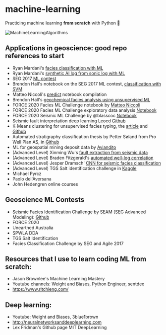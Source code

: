 # machine-learning
Practicing machine learning **from scratch** with Python 🐍

![MachineLearningAlgorithms](https://user-images.githubusercontent.com/51282928/75629032-2dc05400-5c11-11ea-9ab0-c920e79b6d66.png)

## Applications in geoscience: good repo references to start
* Ryan Mardani's [facies classification with ML](https://github.com/mardani72/Facies-Classification-Machine-Learning)
* Ryan Mardani's [synthetic AI log from sonic log with ML](https://github.com/mardani72/AI_ML_Seismic_Log)
* SEG 2017 [ML contest](https://github.com/seg/2016-ml-contest)
* Brendon Hall's notebook on the SEG 2017 ML contest, [classification with SVM](https://github.com/mycarta/Force-2020-Machine-Learning-competition_predict-lithology-EDA)
* Matteo Niccoli's [predict](https://github.com/mycarta/predict) notebook compilation
* Brendon Hall's [geochemical facies analysis using unsupervised ML](https://github.com/brendonhall/clustering_tutorial)
* FORCE 2020 Facies ML Challenge notebook by [Matteo Niccoli](https://github.com/mycarta/Force-2020-Machine-Learning-competition_predict-lithology-EDA)
* FORCE 2020 Facies ML Challenge exploratory data analysis [Notebook](https://nbviewer.jupyter.org/urls/gitlab.com/hilde.tveit.haland/public-notebooks/-/raw/master/Force%202020-%20CegalWells%20EDA.ipynb)
* FORCE 2020 Seismic ML Challenge by @blasscoc [Notebook](https://github.com/blasscoc/easy-as)
* Seismic fault interpretation deep learning Leocd [Github](https://github.com/leocd91/geoscience-ML-tutorial/blob/main/01_Seismic_Fault_Classification_DeepLearning_Synthetic.ipynb)
* K-Means clustering for unsupervised facies typing, the [article](https://towardsdatascience.com/machine-learning-applied-to-geophysical-well-log-data-58ebb6ee2bc6) and [Github](https://github.com/tannisthamaiti/ML_well_log)
* Automated stratigraphy classification thesis by Petter Søland from Pro Well Plan AS, in [Github](https://github.com/pro-well-plan/thesis_stratigraphy_prediction_2019) 
* ML for geospatial mining deposit data by [Aviandito](https://github.com/aviandito/geospatial-ml)
* (Advanced Level) Xinming Wu's [fault extraction from seismic data](https://github.com/xinwucwp/faultSeg/blob/master/predNew.ipynb)
* (Advanced Level) Braden Fitzgerald's [automated well-log correlation](https://github.com/dfitzgerald3/AutomatedWellLogCorrelation)
* (Advanced Level) Jesper Dramsch' [CNN for seismic facies classification](https://github.com/mycarta/Force-2020-Machine-Learning-competition_predict-lithology-EDA)
* (Advanced Level) TGS Salt identification challenge in [Kaggle](https://www.kaggle.com/c/tgs-salt-identification-challenge/notebooks)
* Michael Pyrcz
* Paolo del'Aversana
* John Hedengren online courses

## Geoscience ML Contests
* Seismic Facies Identification Challenge by SEAM (SEG Advanced Modeling): [Github](https://github.com/AIcrowd/seismic-facies-identification-starter-kit)
* FORCE 2020
* Unearthed Australia
* SPWLA DDA
* TGS Salt Identification 
* Facies Classification Challenge by SEG and Agile 2017

## Resources that I use to learn coding ML from scratch:
* Jason Brownlee's Machine Learning Mastery
* Youtube channels: Weight and Biases, Python Engineer, sentdex
* https://www.ritchieng.com/

## Deep learning:
* Youtube: Weight and Biases, 3blue1brown
* http://neuralnetworksanddeeplearning.com
* Lex Fridman's Github page MIT DeepLearning
